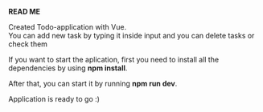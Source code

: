 <b>READ ME</b><br>

Created Todo-application with Vue.<br>
You can add new task by typing it inside input and you can delete tasks or check them

If you want to start the aplication, first you need to install all the dependencies by using <b>npm install</b>.

After that, you can start it by running <b>npm run dev</b>.

Application is ready to go :)
